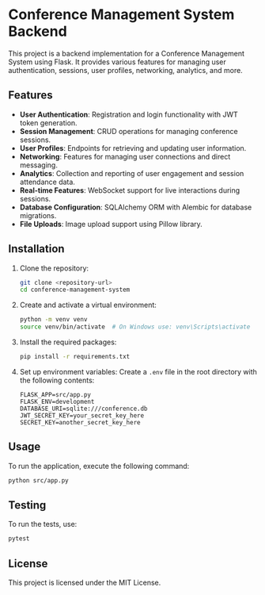 # Conference Management System Backend

This project is a backend implementation for a Conference Management System using Flask. It provides various features for managing user authentication, sessions, user profiles, networking, analytics, and more.


## Features

- **User Authentication**: Registration and login functionality with JWT token generation.
- **Session Management**: CRUD operations for managing conference sessions.
- **User Profiles**: Endpoints for retrieving and updating user information.
- **Networking**: Features for managing user connections and direct messaging.
- **Analytics**: Collection and reporting of user engagement and session attendance data.
- **Real-time Features**: WebSocket support for live interactions during sessions.
- **Database Configuration**: SQLAlchemy ORM with Alembic for database migrations.
- **File Uploads**: Image upload support using Pillow library.

## Installation

1. Clone the repository:
   ```bash
   git clone <repository-url>
   cd conference-management-system
   ```

2. Create and activate a virtual environment:
   ```bash
   python -m venv venv
   source venv/bin/activate  # On Windows use: venv\Scripts\activate
   ```

3. Install the required packages:
   ```bash
   pip install -r requirements.txt
   ```

4. Set up environment variables:
   Create a `.env` file in the root directory with the following contents:
   ```
   FLASK_APP=src/app.py
   FLASK_ENV=development
   DATABASE_URI=sqlite:///conference.db
   JWT_SECRET_KEY=your_secret_key_here
   SECRET_KEY=another_secret_key_here
   ```

## Usage

To run the application, execute the following command:

```bash
python src/app.py
```

## Testing

To run the tests, use:

```bash
pytest
```

## License

This project is licensed under the MIT License.
